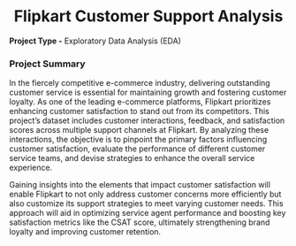 <h1 style="text-align: center;">Flipkart Customer Support Analysis</h1>
<p><b>Project Type -</b> Exploratory Data Analysis (EDA)</p>
<h3><b>Project Summary</b></h3>
<p>In the fiercely competitive e-commerce industry, delivering outstanding customer service is essential for maintaining growth and fostering customer loyalty. As one of the leading e-commerce platforms, Flipkart prioritizes enhancing customer satisfaction to stand out from its competitors. This project’s dataset includes customer interactions, feedback, and satisfaction scores across multiple support channels at Flipkart. By analyzing these interactions, the objective is to pinpoint the primary factors influencing customer satisfaction, evaluate the performance of different customer service teams, and devise strategies to enhance the overall service experience.

Gaining insights into the elements that impact customer satisfaction will enable Flipkart to not only address customer concerns more efficiently but also customize its support strategies to meet varying customer needs. This approach will aid in optimizing service agent performance and boosting key satisfaction metrics like the CSAT score, ultimately strengthening brand loyalty and improving customer retention.</p>
